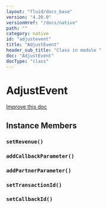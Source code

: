 ```yaml
---
layout: "fluid/docs_base"
version: "4.20.0"
versionHref: "/docs/native"
path: ""
category: native
id: "adjustevent"
title: "AdjustEvent"
header_sub_title: "Class in module "
doc: "AdjustEvent"
docType: "class"
---
```


<h1 class="api-title">AdjustEvent</h1>

<a class="improve-v2-docs" href="http://github.com/ionic-team/ionic-native/edit/master/src/@ionic-native/plugins/adjust/index.ts#L1">
  Improve this doc
</a>











<h2><a class="anchor" name="instance-members" href="#instance-members"></a>Instance Members</h2>
<h3><a class="anchor" name="setRevenue" href="#setRevenue"></a><code>setRevenue()</code></h3>




<h3><a class="anchor" name="addCallbackParameter" href="#addCallbackParameter"></a><code>addCallbackParameter()</code></h3>




<h3><a class="anchor" name="addPartnerParameter" href="#addPartnerParameter"></a><code>addPartnerParameter()</code></h3>




<h3><a class="anchor" name="setTransactionId" href="#setTransactionId"></a><code>setTransactionId()</code></h3>




<h3><a class="anchor" name="setCallbackId" href="#setCallbackId"></a><code>setCallbackId()</code></h3>










